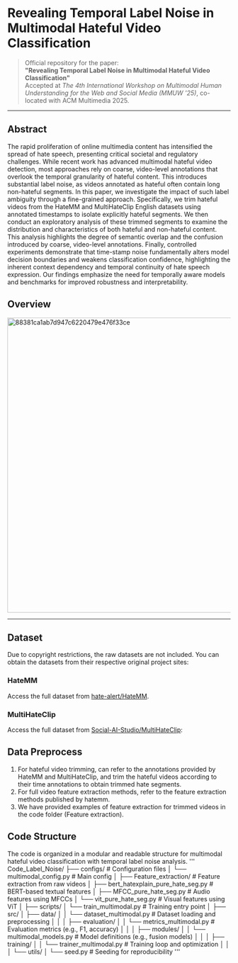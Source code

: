 # Revealing Temporal Label Noise in Multimodal Hateful Video Classification

> Official repository for the paper:  
> **"Revealing Temporal Label Noise in Multimodal Hateful Video Classification"**  
> Accepted at *The 4th International Workshop on Multimodal Human Understanding for the Web and Social Media (MMUW '25)*, co-located with ACM Multimedia 2025.

---

## Abstract

The rapid proliferation of online multimedia content has intensified the spread of hate speech, presenting critical societal and regulatory challenges. While recent work has advanced multimodal hateful video detection, most approaches rely on coarse, video-level annotations that overlook the temporal granularity of hateful content. This introduces substantial label noise, as videos annotated as hateful often contain long non-hateful segments. In this paper, we investigate the impact of such label ambiguity through a fine-grained approach. Specifically, we trim hateful videos from the HateMM and MultiHateClip English datasets using annotated timestamps to isolate explicitly hateful segments. We then conduct an exploratory analysis of these trimmed segments to examine the distribution and characteristics of both hateful and non-hateful content. This analysis highlights the degree of semantic overlap and the confusion introduced by coarse, video-level annotations. Finally, controlled experiments demonstrate that time-stamp noise fundamentally alters model decision boundaries and weakens classification confidence, highlighting the inherent context dependency and temporal continuity of hate speech expression. Our findings emphasize the need for temporally aware models and benchmarks for improved robustness and interpretability.


## Overview
<img width="1480" height="666" alt="88381ca1ab7d947c6220479e476f33ce" src="https://github.com/user-attachments/assets/3cd4a01f-7a1e-4f17-9428-07347f17fb2b" />

---

## Dataset
Due to copyright restrictions, the raw datasets are not included. 
You can obtain the datasets from their respective original project sites:

### HateMM

Access the full dataset from [hate-alert/HateMM](https://github.com/hate-alert/HateMM).

### MultiHateClip

Access the full dataset from [Social-AI-Studio/MultiHateClip](https://github.com/Social-AI-Studio/MultiHateClip):  

## Data Preprocess
1. For hateful video trimming, can refer to the annotations provided by HateMM and MultiHateClip, and trim the hateful videos according to their time annotations to obtain trimmed hate segments.
2. For full video feature extraction methods, refer to the feature extraction methods published by hatemm.
3. We have provided examples of feature extraction for trimmed videos in the code folder (Feature extraction).

## Code Structure

The code is organized in a modular and readable structure for multimodal hateful video classification with temporal label noise analysis.
'''
Code_Label_Noise/
├── configs/ # Configuration files
│ └── multimodal_config.py # Main config
│
├── Feature_extraction/ # Feature extraction from raw videos
│ ├── bert_hatexplain_pure_hate_seg.py # BERT-based textual features
│ ├── MFCC_pure_hate_seg.py # Audio features using MFCCs
│ └── vit_pure_hate_seg.py # Visual features using ViT
│
├── scripts/
│ └── train_multimodal.py # Training entry point
│
├── src/
│ ├── data/
│ │ └── dataset_multimodal.py # Dataset loading and preprocessing
│ │
│ ├── evaluation/
│ │ └── metrics_multimodal.py # Evaluation metrics (e.g., F1, accuracy)
│ │
│ ├── modules/
│ │ └── multimodal_models.py # Model definitions (e.g., fusion models)
│ │
│ ├── training/
│ │ └── trainer_multimodal.py # Training loop and optimization
│ │
│ └── utils/
│ └── seed.py # Seeding for reproducibility
'''
